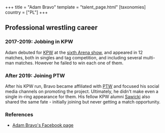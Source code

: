 +++
title = "Adam Bravo"
template = "talent_page.html"
[taxonomies]
country = ["PL"]
+++

## Professional wrestling career

### 2017-2019: Jobbing in KPW

Adam debuted for [KPW](@/o/kpw.md) at the [sixth Arena show](@/e/kpw/2017-04-08-kpw-arena-6-selekcja.md), and appeared in 12 matches,
both in singles and tag competition, and including several multi-man matches.
However he failed to win each one of them.

### After 2019: Joining PTW

After his KPW run, Bravo became affiliated with [PTW](@/o/ptw.md) and focused his social media channels on promoting the project.
Ultimately, he didn't make even a single in-ring appearance for them.
His fellow KPW alumni [Sawicki](@/w/sawicki.md) also shared the same fate - initially joining but never getting a match opportunity.

### References

* [Adam Bravo's Facebook page](https://www.facebook.com/BravoAdamPL)
